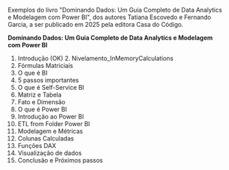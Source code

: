 Exemplos do livro "Dominando Dados: Um Guia Completo de Data Analytics e Modelagem com Power BI", dos autores Tatiana Escovedo e Fernando Garcia, a ser publicado em 2025 pela editora Casa do Código.

**Dominando Dados: Um Guia Completo de Data Analytics e Modelagem com Power BI**

1. Introdução
(OK) 2. Nivelamento_InMemoryCalculations
3. Fórmulas Matriciais
4. O que é BI
5. 5 passos importantes
6. O que é Self-Service BI
7. Matriz e Tabela
8. Fato e Dimensão
9. O que é Power BI
10. Introdução ao Power BI
11. ETL from Folder Power BI
12. Modelagem e Métricas
13. Colunas Calculadas
14. Funções DAX
15. Visualização de dados
16. Conclusão e Próximos passos
